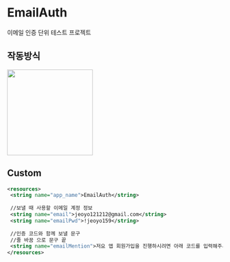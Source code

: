 # EmailAuth
이메일 인증 단위 테스트 프로젝트

## 작동방식
<img src="https://user-images.githubusercontent.com/47443884/149079340-32406b23-b49b-4950-b940-9c5b9ff71709.gif" width="200px">

## Custom
```xml
<resources>  
 <string name="app_name">EmailAuth</string>  
 
 //보낼 때 사용할 이메일 계정 정보
 <string name="email">jeoyo121212@gmail.com</string>  
 <string name="emailPwd">!jeoyo159</string>  
 
 //인증 코드와 함께 보낼 문구
 //줄 바꿈 으로 문구 끝
 <string name="emailMention">저요 앱 회원가입을 진행하시려면 아래 코드를 입력해주세요.\n</string>  
</resources>
```


